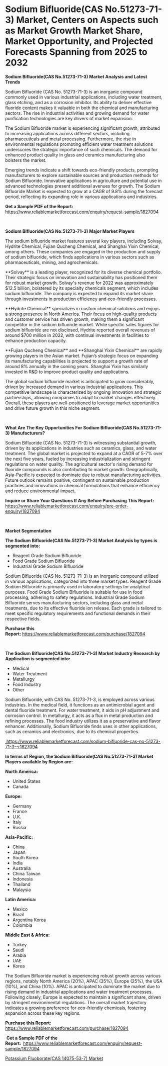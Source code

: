 <p><h1>Sodium Bifluoride(CAS No.51273-71-3) Market, Centers on Aspects such as Market Growth Market Share, Market Opportunity, and Projected Forecasts Spanning from 2025 to 2032</h1></p><p><strong>Sodium Bifluoride(CAS No.51273-71-3) Market Analysis and Latest Trends</strong></p>
<p><p>Sodium Bifluoride (CAS No. 51273-71-3) is an inorganic compound commonly used in various industrial applications, including water treatment, glass etching, and as a corrosion inhibitor. Its ability to deliver effective fluoride content makes it valuable in both the chemical and manufacturing sectors. The rise in industrial activities and growing demand for water purification technologies are key drivers of market expansion.</p><p>The Sodium Bifluoride market is experiencing significant growth, attributed to increasing applications across different sectors, including pharmaceuticals and metal processing. Furthermore, the rise in environmental regulations promoting efficient water treatment solutions underscores the strategic importance of such chemicals. The demand for enhanced product quality in glass and ceramics manufacturing also bolsters the market.</p><p>Emerging trends indicate a shift towards eco-friendly products, prompting manufacturers to explore sustainable sources and production methods for Sodium Bifluoride. Innovative applications in agriculture and potential use in advanced technologies present additional avenues for growth. The Sodium Bifluoride Market is expected to grow at a CAGR of 9.8% during the forecast period, reflecting its expanding role in various applications and industries.</p></p>
<p><strong>Get a Sample PDF of the Report:&nbsp;</strong> <a href="https://www.reliablemarketforecast.com/enquiry/request-sample/1827094?utm_campaign=1108&utm_medium=2&utm_source=Github&utm_content=ia&utm_term=03022025&utm_id=sodium-bifluoridecas-no51273-71-3">https://www.reliablemarketforecast.com/enquiry/request-sample/1827094</a></p>
<p>&nbsp;</p>
<p><strong>Sodium Bifluoride(CAS No.51273-71-3) Major Market Players</strong></p>
<p><p>The sodium bifluoride market features several key players, including Solvay, Hydrite Chemical, Fujian Qucheng Chemical, and Shanghai Yixin Chemical, among others. These companies are engaged in the production and supply of sodium bifluoride, which finds applications in various sectors such as pharmaceuticals, mining, and agrochemicals.</p><p>**Solvay** is a leading player, recognized for its diverse chemical portfolio. Their strategic focus on innovation and sustainability has positioned them for robust market growth. Solvay's revenue for 2022 was approximately $12.5 billion, bolstered by its specialty chemicals segment, which includes sodium bifluoride. The company is expected to expand its market share through investments in production efficiency and eco-friendly processes.</p><p>**Hydrite Chemical** specializes in custom chemical solutions and enjoys a strong presence in North America. Their focus on high-quality products and customer service has driven growth, making them a significant competitor in the sodium bifluoride market. While specific sales figures for sodium bifluoride are not disclosed, Hydrite reported overall revenues of around $700 million in 2022, with continual investments in facilities to enhance production capacity.</p><p>**Fujian Qucheng Chemical** and **Shanghai Yixin Chemical** are rapidly growing players in the Asian market. Fujian’s strategic focus on expanding its manufacturing capabilities is projected to support a growth rate of around 8% annually in the coming years. Shanghai Yixin has similarly invested in R&D to improve product quality and applications.</p><p>The global sodium bifluoride market is anticipated to grow considerably, driven by increased demand in various industrial applications. This competitive landscape is characterized by ongoing innovation and strategic partnerships, allowing companies to adapt to market changes effectively. Overall, these players are well-positioned to leverage market opportunities and drive future growth in this niche segment.</p></p>
<p>&nbsp;</p>
<p><strong>What Are The Key Opportunities For Sodium Bifluoride(CAS No.51273-71-3) Manufacturers?</strong></p>
<p><p>Sodium Bifluoride (CAS No. 51273-71-3) is witnessing substantial growth, driven by its applications in industries such as ceramics, glass, and water treatment. The global market is projected to expand at a CAGR of 5-7% over the next five years, fueled by increasing industrialization and stringent regulations on water quality. The agricultural sector's rising demand for fluoride compounds is also contributing to market growth. Geographically, Asia-Pacific is expected to dominate due to robust manufacturing activities. Future outlook remains positive, contingent on sustainable production practices and innovations in chemical formulations that enhance efficiency and reduce environmental impact.</p></p>
<p><strong>Inquire or Share Your Questions If Any Before Purchasing This Report:</strong> <a href="https://www.reliablemarketforecast.com/enquiry/pre-order-enquiry/1827094?utm_campaign=1108&utm_medium=2&utm_source=Github&utm_content=ia&utm_term=03022025&utm_id=sodium-bifluoridecas-no51273-71-3">https://www.reliablemarketforecast.com/enquiry/pre-order-enquiry/1827094</a></p>
<p>&nbsp;</p>
<p><strong>Market Segmentation</strong></p>
<p><strong>The Sodium Bifluoride(CAS No.51273-71-3) Market Analysis by types is segmented into:</strong></p>
<p><ul><li>Reagent Grade Sodium Bifluoride</li><li>Food Grade Sodium Bifluoride</li><li>Industrial Grade Sodium Bifluoride</li></ul></p>
<p><p>Sodium Bifluoride (CAS No. 51273-71-3) is an inorganic compound utilized in various applications, categorized into three market types. Reagent Grade Sodium Bifluoride is primarily used in laboratory settings for analytical purposes. Food Grade Sodium Bifluoride is suitable for use in food processing, adhering to safety regulations. Industrial Grade Sodium Bifluoride serves manufacturing sectors, including glass and metal treatments, due to its effective fluoride ion release. Each grade is tailored to meet specific regulatory requirements and functional demands in their respective fields.</p></p>
<p><strong>Purchase this Report:&nbsp;</strong><a href="https://www.reliablemarketforecast.com/purchase/1827094?utm_campaign=1108&utm_medium=2&utm_source=Github&utm_content=ia&utm_term=03022025&utm_id=sodium-bifluoridecas-no51273-71-3">https://www.reliablemarketforecast.com/purchase/1827094</a></p>
<p>&nbsp;</p>
<p><strong>The Sodium Bifluoride(CAS No.51273-71-3) Market Industry Research by Application is segmented into:</strong></p>
<p><ul><li>Medical</li><li>Water Treatment</li><li>Metallurgy</li><li>Food Industry</li><li>Other</li></ul></p>
<p><p>Sodium Bifluoride, with CAS No. 51273-71-3, is employed across various industries. In the medical field, it functions as an antimicrobial agent and dental fluoride treatment. For water treatment, it aids in pH adjustment and corrosion control. In metallurgy, it acts as a flux in metal production and refining processes. The food industry utilizes it as a preservative and flavor enhancer. Additionally, Sodium Bifluoride finds uses in other applications, such as ceramics and electronics, due to its chemical properties.</p></p>
<p><a href="https://www.reliablemarketforecast.com/sodium-bifluoride-cas-no-51273-71-3--r1827094?utm_campaign=1108&utm_medium=2&utm_source=Github&utm_content=ia&utm_term=03022025&utm_id=sodium-bifluoridecas-no51273-71-3">&nbsp;https://www.reliablemarketforecast.com/sodium-bifluoride-cas-no-51273-71-3--r1827094</a></p>
<p><strong>In terms of Region, the Sodium Bifluoride(CAS No.51273-71-3) Market Players available by Region are:</strong></p>
<p>
    <p> <strong> North America: </strong>
        <ul>
            <li>United States</li>
            <li>Canada</li>
        </ul>
        </p> 
    <p> <strong> Europe: </strong>
        <ul>
            <li>Germany</li>
            <li>France</li>
            <li>U.K.</li>
            <li>Italy</li>
            <li>Russia</li>
        </ul>
        </p> 
    <p> <strong> Asia-Pacific: </strong>
        <ul>
            <li>China</li>
            <li>Japan</li>
            <li>South Korea</li>
            <li>India</li>
            <li>Australia</li>
            <li>China Taiwan</li>
            <li>Indonesia</li>
            <li>Thailand</li>
            <li>Malaysia</li>
        </ul>
        </p> 
    <p> <strong> Latin America: </strong>
        <ul>
            <li>Mexico</li>
            <li>Brazil</li>
            <li>Argentina Korea</li>
            <li>Colombia</li>
        </ul>
        </p> 
    <p> <strong> Middle East & Africa: </strong>
        <ul>
            <li>Turkey</li>
            <li>Saudi</li>
            <li>Arabia</li>
            <li>UAE</li>
            <li>Korea</li>
        </ul>
    </p>
    </p>
<p><p>The Sodium Bifluoride market is experiencing robust growth across various regions, notably North America (20%), APAC (35%), Europe (25%), the USA (10%), and China (10%). APAC is anticipated to dominate the market due to rising demand in industrial applications and water treatment processes. Following closely, Europe is expected to maintain a significant share, driven by stringent environmental regulations. The overall market trajectory indicates a growing preference for eco-friendly chemicals, fostering expansion across these key regions.</p></p>
<p><strong>Purchase this Report: </strong><a href="https://www.reliablemarketforecast.com/purchase/1827094?utm_campaign=1108&utm_medium=2&utm_source=Github&utm_content=ia&utm_term=03022025&utm_id=sodium-bifluoridecas-no51273-71-3">https://www.reliablemarketforecast.com/purchase/1827094</a></p>
<p>&nbsp;<strong>Get a Sample PDF of the Report:&nbsp;&nbsp;</strong><a href="https://www.reliablemarketforecast.com/enquiry/request-sample/1827094?utm_campaign=1108&utm_medium=2&utm_source=Github&utm_content=ia&utm_term=03022025&utm_id=sodium-bifluoridecas-no51273-71-3">https://www.reliablemarketforecast.com/enquiry/request-sample/1827094</a></p>
<p><strong></strong></p>
<p><p><a href="https://github.com/CliffMedina6/Market-Research-Report-List-7/blob/main/potassium-fluoboratecas-14075-53-7-market.md?utm_campaign=1108&utm_medium=2&utm_source=Github&utm_content=ia&utm_term=03022025&utm_id=sodium-bifluoridecas-no51273-71-3">Potassium Fluoborate(CAS 14075-53-7) Market</a></p></p>